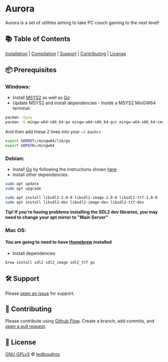 # Aurora

Aurora is a set of utilities aiming to take PC couch gaming to the next level!

## :books: Table of Contents

[Installation](#package-installation) | [Compilation](#rocket-compilation) | [Support](#hammer_and_wrench-support)
| [Contributing](#memo-contributing) | [License](#scroll-license)

## :package: Prerequisites

### Windows:

- Install [MSYS2](https://www.msys2.org/) as well as [Go](https://golang.org/)
- Update MSYS2 and install dependencies - Inside a MSYS2 MinGW64 terminal:

```sh
pacman -Syuu
pacman -S mingw-w64-x86_64-go mingw-w64-x86_64-gcc mingw-w64-x86_64-cmake mingw-w64-x86_64-make mingw-w64-x86_64-SDL2 mingw-w64-x86_64-SDL2_image mingw-w64-x86_64-SDL2_ttf
```
And then add these 2 lines into your `~/.bashrc`
```sh
export GOROOT=/mingw64/lib/go
export GOPATH=/mingw64
```

### Debian:

- Install [Go](https://golang.org/) by following the instructions shown [here](https://golang.org/doc/install)
- Install other dependencies:

```sh
sudo apt update
sudo apt upgrade

sudo apt install libsdl2-2.0-0 libsdl2-image-2.0-0 libsdl2-ttf-2.0-0
sudo apt install libsdl2-dev libsdl2-image-dev libsdl2-ttf-dev
```

**Tip! If you're having problems installing the SDL2 dev libraries, you may need to change your apt mirror to "Main
Server"**

### Mac OS:

#### You are going to need to have [Homebrew](https://brew.sh/) installed

- Install dependencies

```sh
brew install sdl2 sdl2_image sdl2_ttf go
```

## :hammer_and_wrench: Support

Please [open an issue](https://github.com/tedboudros/aurora/issues/new) for support.

## :memo: Contributing

Please contribute using [Github Flow](https://guides.github.com/introduction/flow/). Create a branch, add commits,
and [open a pull request](https://github.com/tedboudros/aurora/compare/).

## :scroll: License

[GNU GPLv3](LICENSE) © [tedboudros](https://github.com/tedboudros)
